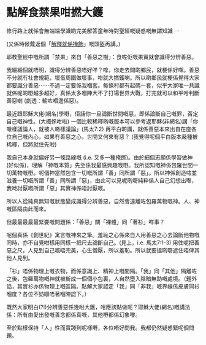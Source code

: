 # 點解食禁果咁撚大鑊

修行路上就係會無端端學識啲完美解答童年時對聖經嘅疑惑嘅無謂知識 ⋯

(又係時候戴返個「[解釋就係掩飾](15-解釋就係掩飾.md)」嘅頭盔再講。)

耶教聖經中嘅所謂「禁果」來自「善惡之樹」：食咗佢嘅果實就會識得分辨善惡。

我細細個就唔明，識得分辨善惡唔好咩？嗱，你走去問啲鄉民，就梗係好㗎。善惡不分就冇社會規範，壞蛋周圍做壞事，咁就大撚鑊喇。所以啲鄉民就梗係覺得大家都要識分善惡⋯⋯不過一定要係我嗰套。每條村都有起碼一套，似乎大家唯一共識就係呢啲嘢越多越好，真係太多嗰陣大不了打場世界大戰，打完就可以和平咁判斷善惡喇 (劇透：輸咗嗰邊係惡)。

最近跟耶穌大佬(網名)學嘢，佢話你一旦論斷世間嘅惡，即係論斷自己嘅罪，否定自己嘅神性。(大概係咁啦) 一個比較稀釋啲嘅版本可以參考返耶穌(非網名)講「你噉樣議論人，就被人噉樣議論」(馬太7:2) 再平白啲講，就係善惡本來出自在座各位自己嘅內心，如果冇善惡之心，世間又何來有惡？ (我覺得呢個平白版本嚴種被稀釋，但將就住先啦)

我自己本身就偏好另一條路線嘅 (i.e. 又多一種掩飾)。由於細個志願係學習做神 (好似係)，理解「神嘅本質」先至係我最感興趣嘅嘢。我所認知嘅神係包羅世間一切萬物嘅嘢。呢個神當然包含一切嘅所謂「善」同所謂「惡」。所以神係創造咗並滋養一切嘅所謂「善」同所謂「惡」，由此可以見呢啲嘢純粹係人自己幻想出嚟，我哋討厭嘅所謂「惡」其實神係唔討厭嘅。

所以人從純真無知嘅狀態變成識得分辨善惡，自然會遠離咗包羅萬物嘅神。人、神嘅區隔由此而來。

但最最最最最緊要嘅問題係：「善惡」關「裸體」同「著衫」咩事？

呢個真係《創世紀》寓言嘅神來之筆。羞恥之心係來自人用善惡之心去論斷他物嘅同時，亦不自覺咁樣用同樣一把尺去論斷自己。(見上，i.e. 馬太7:1-3) 用住呢把善惡之尺，人見到自己嘅唔完美，心生憎厭，所以羞恥。所以就要搵啲嘢遮住唔俾其他人見到。

「衫」唔係物理上嘅衣物，而係意識上、精神上嘅間隔。「我」同「其他」隔離咗之後，包羅萬物嘅神就被斬成一個個小包裏，人自然墮入陰暗無助嘅處境。（題外話，其實衫亦係物理上嘅區隔。點解大家認定「我」同「非我」嘅界線係皮膚同衫嗰度？各位不妨瞓唔著嗰陣諗下。）

既然大家明白(?!)分辨善惡係幾咁大鑊，咁應該點做呢？耶穌大佬(網名)嘅講法係：所有由愛出發嘅善念都係真嘅，其他嘢都係幻象嚟。

至於點樣保持「人」性而實踐到呢樣嘢，各位唔好問我。我都仍然疑惑緊呢個問題。
